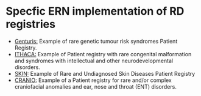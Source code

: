 # Specfic ERN implementation of RD registries

- [Genturis:](/ERN_Genturis) Example of rare genetic tumour risk syndromes Patient Registry.
- [ITHACA:](/Use_case/ithaca) Example of Patient registry with rare congenital malformation and syndromes with intellectual and other neurodevelopmental disorders.
- [SKIN:](/Use_case/skin) Example of Rare and Undiagnosed Skin Diseases Patient Registry
- [CRANIO:](/Use_case/cranio) Example of a Patient registry for rare and/or complex craniofacial anomalies and ear, nose and throat (ENT) disorders.
